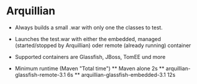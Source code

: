 # Arquillian

* Always builds a small .war with only one the classes to test.
* Launches the test.war with either the embedded, managed (started/stopped by Arquillian) oder remote (already running) container
* Supported containers are Glassfish, JBoss, TomEE und more

* Minimum runtime (Maven "Total time")
** Maven alone                          2s
** arquillian-glassfish-remote-3.1      6s
** arquillian-glassfish-embedded-3.1   12s
